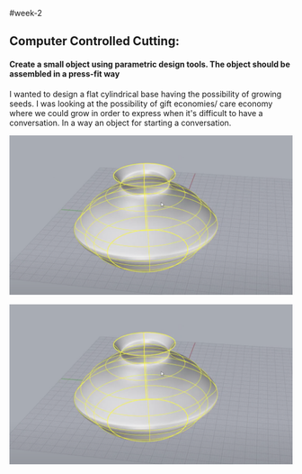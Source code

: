 #week-2
<h2> Computer Controlled Cutting: </h2>

<h4>Create a small object using parametric design tools. The object should be assembled in a press-fit way</h4>

<p> I wanted to design a flat cylindrical base having the possibility of growing seeds. I was looking at the possibility of gift economies/ care economy where we could grow in order to express when it's difficult to have a conversation. In a way an object for starting a conversation. </p>

<p align="center">
<img title="miro" alt="brainstorm" src="/images/1.png" width="560"/>
</p>

<p align="center">
<img title="miro" alt="brainstorm" src="/images/1.png" width="560"/>
</p>
